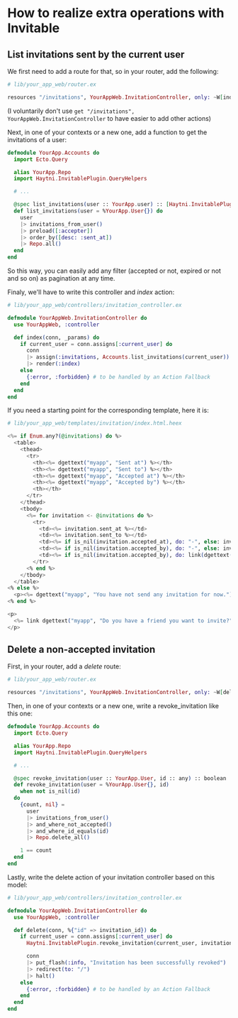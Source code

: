 # How to realize extra operations with Invitable

## List invitations sent by the current user

We first need to add a route for that, so in your router, add the following:

```elixir
# lib/your_app_web/router.ex

resources "/invitations", YourAppWeb.InvitationController, only: ~W[index]a
```

(I voluntarily don't use `get "/invitations", YourAppWeb.InvitationController` to have easier to add other actions)

Next, in one of your contexts or a new one, add a function to get the invitations of a user:

```elixir
defmodule YourApp.Accounts do
  import Ecto.Query

  alias YourApp.Repo
  import Haytni.InvitablePlugin.QueryHelpers

  # ...

  @spec list_invitations(user :: YourApp.user) :: [Haytni.InvitablePlugin.invitation]
  def list_invitations(user = %YourApp.User{}) do
    user
    |> invitations_from_user()
    |> preload([:accepter])
    |> order_by([desc: :sent_at])
    |> Repo.all()
  end
end
```

So this way, you can easily add any filter (accepted or not, expired or not and so on) as pagination at any time.

Finaly, we'll have to write this controller and *index* action:

```elixir
# lib/your_app_web/controllers/invitation_controller.ex

defmodule YourAppWeb.InvitationController do
  use YourAppWeb, :controller

  def index(conn, _params) do
    if current_user = conn.assigns[:current_user] do
      conn
      |> assign(:invitations, Accounts.list_invitations(current_user))
      |> render(:index)
    else
      {:error, :forbidden} # to be handled by an Action Fallback
    end
  end
end
```

If you need a starting point for the corresponding template, here it is:

```eex
# lib/your_app_web/templates/invitation/index.html.heex

<%= if Enum.any?(@invitations) do %>
  <table>
    <thead>
      <tr>
        <th><%= dgettext("myapp", "Sent at") %></th>
        <th><%= dgettext("myapp", "Sent to") %></th>
        <th><%= dgettext("myapp", "Accepted at") %></th>
        <th><%= dgettext("myapp", "Accepted by") %></th>
        <th></th>
      </tr>
    </thead>
    <tbody>
      <%= for invitation <- @invitations do %>
        <tr>
          <td><%= invitation.sent_at %></td>
          <td><%= invitation.sent_to %></td>
          <td><%= if is_nil(invitation.accepted_at), do: "-", else: invitation.accepted_at %></td>
          <td><%= if is_nil(invitation.accepted_by), do: "-", else: invitation.accepter.name %></td>
          <td><%= if is_nil(invitation.accepted_by), do: link(dgettext("myapp", "Revoke"), to: Routes.invitation_path(@conn, :delete, invitation), method: :delete) %></td>
        </tr>
      <% end %>
    </tbody>
  </table>
<% else %>
  <p><%= dgettext("myapp", "You have not send any invitation for now.") %></p>
<% end %>

<p>
  <%= link dgettext("myapp", "Do you have a friend you want to invite?"), to: Routes.haytni_user_invitation_path(@conn, :new) %>
</p>
```

## Delete a non-accepted invitation

First, in your router, add a *delete* route:

```elixir
# lib/your_app_web/router.ex

resources "/invitations", YourAppWeb.InvitationController, only: ~W[delete]a
```

Then, in one of your contexts or a new one, write a revoke_invitation like this one:

```elixir
defmodule YourApp.Accounts do
  import Ecto.Query

  alias YourApp.Repo
  import Haytni.InvitablePlugin.QueryHelpers

  # ...

  @spec revoke_invitation(user :: YourApp.User, id :: any) :: boolean
  def revoke_invitation(user = %YourApp.User{}, id)
    when not is_nil(id)
  do
    {count, nil} =
      user
      |> invitations_from_user()
      |> and_where_not_accepted()
      |> and_where_id_equals(id)
      |> Repo.delete_all()

    1 == count
  end
end
```

Lastly, write the delete action of your invitation controller based on this model:

```elixir
# lib/your_app_web/controllers/invitation_controller.ex

defmodule YourAppWeb.InvitationController do
  use YourAppWeb, :controller

  def delete(conn, %{"id" => invitation_id}) do
    if current_user = conn.assigns[:current_user] do
      Haytni.InvitablePlugin.revoke_invitation(current_user, invitation_id)

      conn
      |> put_flash(:info, "Invitation has been successfully revoked")
      |> redirect(to: "/")
      |> halt()
    else
      {:error, :forbidden} # to be handled by an Action Fallback
    end
  end
end
```
